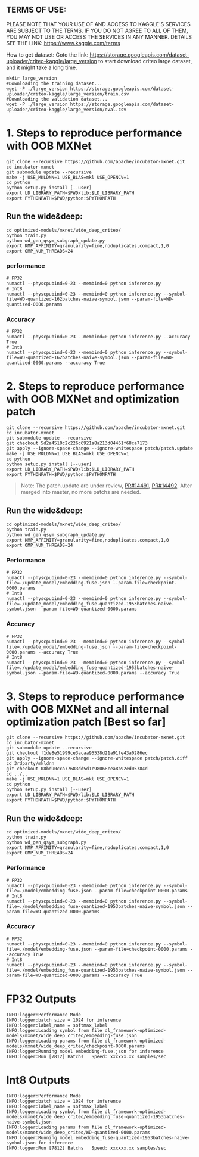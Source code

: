 ## TERMS OF USE:
PLEASE NOTE THAT YOUR USE OF AND ACCESS TO KAGGLE'S SERVICES ARE SUBJECT TO THE TERMS. IF YOU DO NOT AGREE TO ALL OF THEM, YOU MAY NOT USE OR ACCESS THE SERVICES IN ANY MANNER. DETAILS SEE THE LINK: https://www.kaggle.com/terms

How to get dataset:
Goto the link: https://storage.googleapis.com/dataset-uploader/criteo-kaggle/large_version to start download criteo large dataset, and it might take a long time.
```
mkdir large_version
#Downloading the training dataset...
wget -P ./large_version https://storage.googleapis.com/dataset-uploader/criteo-kaggle/large_version/train.csv
#Downloading the validation dataset...
wget -P ./large_version https://storage.googleapis.com/dataset-uploader/criteo-kaggle/large_version/eval.csv
```

# 1. Steps to reproduce performance with OOB MXNet
```
git clone --recursive https://github.com/apache/incubator-mxnet.git
cd incubator-mxnet
git submodule update --recursive
make -j USE_MKLDNN=1 USE_BLAS=mkl USE_OPENCV=1
cd python
python setup.py install [--user]
export LD_LIBRARY_PATH=$PWD/lib:$LD_LIBRARY_PATH
export PYTHONPATH=$PWD/python:$PYTHONPATH
```
## Run the wide&deep:
```
cd optimized-models/mxnet/wide_deep_criteo/
python train.py
python wd_gen_qsym_subgraph_update.py
export KMP_AFFINITY=granularity=fine,noduplicates,compact,1,0
export OMP_NUM_THREADS=24
```
### performance
```
# FP32
numactl --physcpubind=0-23 --membind=0 python inference.py
# Int8
numactl --physcpubind=0-23 --membind=0 python inference.py --symbol-file=WD-quantized-162batches-naive-symbol.json --param-file=WD-quantized-0000.params
```
### Accuracy
```
# FP32
numactl --physcpubind=0-23 --membind=0 python inference.py --accuracy True
# Int8
numactl --physcpubind=0-23 --membind=0 python inference.py --symbol-file=WD-quantized-162batches-naive-symbol.json --param-file=WD-quantized-0000.params --accuracy True
```

# 2. Steps to reproduce performance with OOB MXNet and optimization patch
```
git clone --recursive https://github.com/apache/incubator-mxnet.git
cd incubator-mxnet
git submodule update --recursive
git checkout 5d2a4510c2c226c6921a8a213d04461f68ca7173
git apply --ignore-space-change --ignore-whitespace patch/patch.update
make -j USE_MKLDNN=1 USE_BLAS=mkl USE_OPENCV=1
cd python
python setup.py install [--user]
export LD_LIBRARY_PATH=$PWD/lib:$LD_LIBRARY_PATH
export PYTHONPATH=$PWD/python:$PYTHONPATH
```
> Note: The patch.update are under review, [PR#14491](https://github.com/apache/incubator-mxnet/pull/14491), [PR#14492](https://github.com/apache/incubator-mxnet/pull/14492). After merged into master, no more patchs are needed.

## Run the wide&deep:
```
cd optimized-models/mxnet/wide_deep_criteo/
python train.py
python wd_gen_qsym_subgraph_update.py
export KMP_AFFINITY=granularity=fine,noduplicates,compact,1,0
export OMP_NUM_THREADS=24
```
### Performance
```
# FP32
numactl --physcpubind=0-23 --membind=0 python inference.py --symbol-file=./update_model/embedding-fuse.json --param-file=checkpoint-0000.params
# Int8
numactl --physcpubind=0-23 --membind=0 python inference.py --symbol-file=./update_model/embedding_fuse-quantized-1953batches-naive-symbol.json --param-file=WD-quantized-0000.params
```
### Accuracy
```
# FP32
numactl --physcpubind=0-23 --membind=0 python inference.py --symbol-file=./update_model/embedding-fuse.json --param-file=checkpoint-0000.params --accuracy True
# Int8
numactl --physcpubind=0-23 --membind=0 python inference.py --symbol-file=./update_model/embedding_fuse-quantized-1953batches-naive-symbol.json --param-file=WD-quantized-0000.params --accuracy True
```

# 3. Steps to reproduce performance with OOB MXNet and all internal optimization patch [Best so far]
```
git clone --recursive https://github.com/apache/incubator-mxnet.git
cd incubator-mxnet
git submodule update --recursive
git checkout f1de8e51999ce3acaa95538d21a91fe43a0286ec
git apply --ignore-space-change --ignore-whitespace patch/patch.diff
cd 3rdparty/mkldnn
git checkout 08bd90cca77683dd5d1c98068cea8b92ed05784d
cd ../..
make -j USE_MKLDNN=1 USE_BLAS=mkl USE_OPENCV=1
cd python
python setup.py install [--user]
export LD_LIBRARY_PATH=$PWD/lib:$LD_LIBRARY_PATH
export PYTHONPATH=$PWD/python:$PYTHONPATH
```
## Run the wide&deep:
```
cd optimized-models/mxnet/wide_deep_criteo/
python train.py
python wd_gen_qsym_subgraph.py
export KMP_AFFINITY=granularity=fine,noduplicates,compact,1,0
export OMP_NUM_THREADS=24
```
### Performance
```
# FP32
numactl --physcpubind=0-23 --membind=0 python inference.py --symbol-file=./model/embedding-fuse.json --param-file=checkpoint-0000.params
# Int8
numactl --physcpubind=0-23 --membind=0 python inference.py --symbol-file=./model/embedding_fuse-quantized-1953batches-naive-symbol.json --param-file=WD-quantized-0000.params
```
### Accuracy
```
# FP32
numactl --physcpubind=0-23 --membind=0 python inference.py --symbol-file=./model/embedding-fuse.json --param-file=checkpoint-0000.params --accuracy True
# Int8
numactl --physcpubind=0-23 --membind=0 python inference.py --symbol-file=./model/embedding_fuse-quantized-1953batches-naive-symbol.json --param-file=WD-quantized-0000.params --accuracy True
```

# FP32 Outputs
```
INFO:logger:Performance Mode
INFO:logger:batch size = 1024 for inference
INFO:logger:label_name = softmax_label
INFO:logger:Loading symbol from file dl_framework-optimized-models/mxnet/wide_deep_criteo/embedding-fuse.json
INFO:logger:Loading params from file dl_framework-optimized-models/mxnet/wide_deep_criteo/checkpoint-0000.params
INFO:logger:Running model embedding-fuse.json for inference
INFO:logger:Run [7812] Batchs   Speed: xxxxxx.xx samples/sec
```

# Int8 Outputs
```
INFO:logger:Performance Mode
INFO:logger:batch size = 1024 for inference
INFO:logger:label_name = softmax_label
INFO:logger:Loading symbol from file dl_framework-optimized-models/mxnet/wide_deep_criteo/embedding_fuse-quantized-1953batches-naive-symbol.json
INFO:logger:Loading params from file dl_framework-optimized-models/mxnet/wide_deep_criteo/WD-quantized-0000.params
INFO:logger:Running model embedding_fuse-quantized-1953batches-naive-symbol.json for inference
INFO:logger:Run [7812] Batchs   Speed: xxxxxx.xx samples/sec
```
